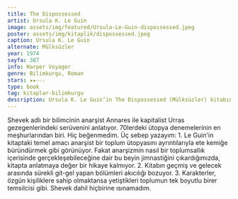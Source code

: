 ```yaml
---
title: The Dispossessed
artist: Ursula K. Le Guin
image: assets/img/featured/Ursula-Le-Guin-dispossessed.jpeg
poster: assets/img/kitaplik/dispossessed.jpeg
caption: Ursula K. Le Guin
alternate: Mülksüzler
year: 1974
sayfa: 387
info: Harper Voyager
genre: Bilimkurgu, Roman
stars: ★★☆☆☆
type: book
tag: kitaplar-bilimkurgu
description: Ursula K. Le Guin’in The Dispossessed (Mülksüzler) kitabının eleştirisi.
---
```


Shevek adlı bir bilimcinin anarşist Annares ile kapitalist Urras gezegenlerindeki serüvenini anlatıyor. 70lerdeki ütopya denemelerinin en meşhurlarından biri. Hiç beğenmedim. Üç sebep yazayım: 1. Le Guin'in kitaptaki temel amacı anarşist bir toplum ütopyasını ayrıntılarıyla ete kemiğe büründürmek gibi görünüyor. Fakat anarşizmin nasıl bir toplumsallık içerisinde gerçekleşebileceğine dair bu beyin jimnastiğini çıkardığımızda, kitapta anlatmaya değer bir hikaye kalmıyor. 2. Kitabın geçmiş ve gelecek arasında sürekli git-gel yapan bölümleri akıcılığı bozuyor. 3. Karakterler, özgün kişiliklere sahip olmaktansa yetiştikleri toplumun tek boyutlu birer temsilcisi gibi. Shevek dahil hiçbirine ısınamadım. 